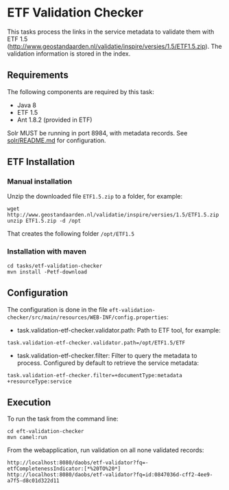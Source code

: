 # ETF Validation Checker

This tasks process the links in the service metadata to validate them with ETF 1.5 (http://www.geostandaarden.nl/validatie/inspire/versies/1.5/ETF1.5.zip). 
The validation information is stored in the index.

## Requirements
The following components are required by this task:

* Java 8
* ETF 1.5
* Ant 1.8.2 (provided in ETF)


Solr MUST be running in port 8984, with metadata records. See [solr/README.md](../../solr/README.md) for configuration.

## ETF Installation

### Manual installation

Unzip the downloaded file `ETF1.5.zip` to a folder, for example:

```
wget http://www.geostandaarden.nl/validatie/inspire/versies/1.5/ETF1.5.zip
unzip ETF1.5.zip -d /opt
```
That creates the following folder `/opt/ETF1.5`

### Installation with maven

```
cd tasks/etf-validation-checker
mvn install -Petf-download
```


## Configuration
The configuration is done in the file `eft-validation-checker/src/main/resources/WEB-INF/config.properties`:

* task.validation-etf-checker.validator.path: Path to ETF tool, for example:

```
task.validation-etf-checker.validator.path=/opt/ETF1.5/ETF
```

* task.validation-etf-checker.filter: Filter to query the metadata to process. Configured by default to retrieve the service metadata:


```
task.validation-etf-checker.filter=+documentType:metadata +resourceType:service
```

## Execution

To run the task from the command line:

```
cd eft-validation-checker
mvn camel:run
```

From the webapplication, run validation on all none validated records:

```
http://localhost:8080/daobs/etf-validator?fq=-etfCompletenessIndicator:[*%20TO%20*]
http://localhost:8080/daobs/etf-validator?fq=id:0847036d-cff2-4ee9-a7f5-d8c01d322d11
```
